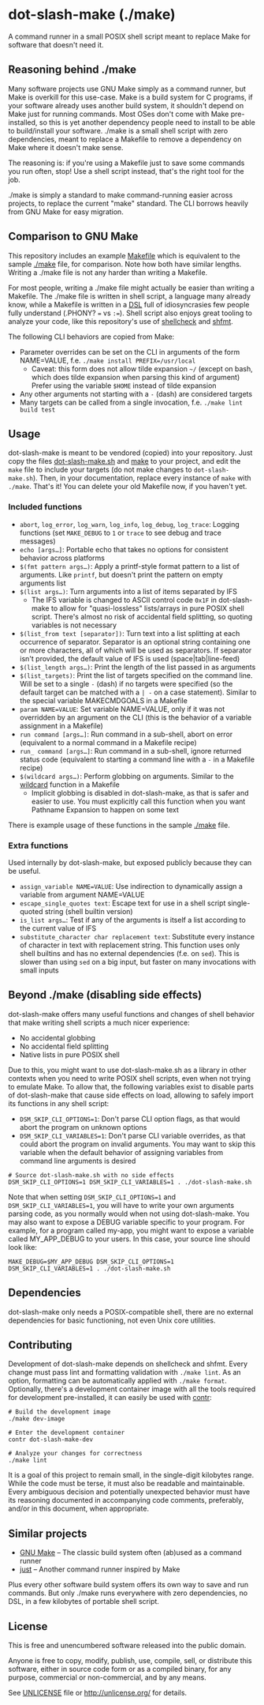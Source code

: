 # dot-slash-make (./make)

A command runner in a small POSIX shell script meant to replace Make for software that doesn't need it.

## Reasoning behind ./make

Many software projects use GNU Make simply as a command runner, but Make is overkill for this use-case. Make is a build system for C programs, if your software already uses another build system, it shouldn't depend on Make just for running commands. Most OSes don't come with Make pre-installed, so this is yet another dependency people need to install to be able to build/install your software. ./make is a small shell script with zero dependencies, meant to replace a Makefile to remove a dependency on Make where it doesn't make sense.

The reasoning is: if you're using a Makefile just to save some commands you run often, stop! Use a shell script instead, that's the right tool for the job.

./make is simply a standard to make command-running easier across projects, to replace the current "make" standard. The CLI borrows heavily from GNU Make for easy migration.

## Comparison to GNU Make

This repository includes an example [Makefile](Makefile) which is equivalent to the sample [./make](make) file, for comparison. Note how both have similar lengths. Writing a ./make file is not any harder than writing a Makefile.

For most people, writing a ./make file might actually be easier than writing a Makefile. The ./make file is written in shell script, a language many already know, while a Makefile is written in a [DSL](https://en.wikipedia.org/wiki/Domain-specific_language) full of idiosyncrasies few people fully understand (.PHONY? `=` vs `:=`). Shell script also enjoys great tooling to analyze your code, like this repository's use of [shellcheck](https://www.shellcheck.net) and [shfmt](https://github.com/mvdan/sh).

The following CLI behaviors are copied from Make:
* Parameter overrides can be set on the CLI in arguments of the form NAME=VALUE, f.e. `./make install PREFIX=/usr/local`
  * Caveat: this form does not allow tilde expansion `~/` (except on bash, which does tilde expansion when parsing this kind of argument)  
  Prefer using the variable `$HOME` instead of tilde expansion
* Any other arguments not starting with a `-` (dash) are considered targets
* Many targets can be called from a single invocation, f.e. `./make lint build test`

## Usage

dot-slash-make is meant to be vendored (copied) into your repository. Just copy the files [dot-slash-make.sh](dot-slash-make.sh) and [make](make) to your project, and edit the `make` file to include your targets (do not make changes to `dot-slash-make.sh`). Then, in your documentation, replace every instance of `make` with `./make`. That's it! You can delete your old Makefile now, if you haven't yet.

### Included functions

* `abort`, `log_error`, `log_warn`, `log_info`, `log_debug`, `log_trace`: Logging functions (set `MAKE_DEBUG` to `1` or `trace` to see debug and trace messages)
* `echo [args…]`: Portable echo that takes no options for consistent behavior across platforms
* `$(fmt pattern args…)`: Apply a printf-style format pattern to a list of arguments. Like `printf`, but doesn't print the pattern on empty arguments list
* `$(list args…)`: Turn arguments into a list of items separated by IFS
  * The IFS variable is changed to ASCII control code `0x1F` in dot-slash-make to allow for "quasi-lossless" lists/arrays in pure POSIX shell script. There's almost no risk of accidental field splitting, so quoting variables is not necessary
* `$(list_from text [separator])`: Turn text into a list splitting at each occurrence of separator. Separator is an optional string containing one or more characters, all of which will be used as separators. If separator isn't provided, the default value of IFS is used (space|tab|line-feed)
* `$(list_length args…)`: Print the length of the list passed in as arguments
* `$(list_targets)`: Print the list of targets specified on the command line. Will be set to a single `-` (dash) if no targets were specified (so the default target can be matched with a `| -` on a case statement). Similar to the special variable MAKECMDGOALS in a Makefile
* `param NAME=VALUE`: Set variable NAME=VALUE, only if it was not overridden by an argument on the CLI (this is the behavior of a variable assignment in a Makefile)
* `run command [args…]`: Run command in a sub-shell, abort on error (equivalent to a normal command in a Makefile recipe)
* `run_ command [args…]`: Run command in a sub-shell, ignore returned status code (equivalent to starting a command line with a `-` in a Makefile recipe)
* `$(wildcard args…)`: Perform globbing on arguments. Similar to the [wildcard](https://www.gnu.org/software/make/manual/make.html#Wildcard-Function) function in a Makefile
  * Implicit globbing is disabled in dot-slash-make, as that is safer and easier to use. You must explicitly call this function when you want Pathname Expansion to happen on some text

There is example usage of these functions in the sample [./make](make) file.

### Extra functions

Used internally by dot-slash-make, but exposed publicly because they can be useful.

* `assign_variable NAME=VALUE`: Use indirection to dynamically assign a variable from argument NAME=VALUE
* `escape_single_quotes text`: Escape text for use in a shell script single-quoted string (shell builtin version)
* `is_list args…`: Test if any of the arguments is itself a list according to the current value of IFS
* `substitute_character char replacement text`: Substitute every instance of character in text with replacement string. This function uses only shell builtins and has no external dependencies (f.e. on `sed`). This is slower than using `sed` on a big input, but faster on many invocations with small inputs

## Beyond ./make (disabling side effects)

dot-slash-make offers many useful functions and changes of shell behavior that make writing shell scripts a much nicer experience:

* No accidental globbing
* No accidental field splitting
* Native lists in pure POSIX shell

Due to this, you might want to use dot-slash-make.sh as a library in other contexts when you need to write POSIX shell scripts, even when not trying to emulate Make. To allow that, the following variables exist to disable parts of dot-slash-make that cause side effects on load, allowing to safely import its functions in any shell script:

* `DSM_SKIP_CLI_OPTIONS=1`: Don't parse CLI option flags, as that would abort the program on unknown options
* `DSM_SKIP_CLI_VARIABLES=1`: Don't parse CLI variable overrides, as that could abort the program on invalid arguments. You may want to skip this variable when the default behavior of assigning variables from command line arguments is desired

```shell
# Source dot-slash-make.sh with no side effects
DSM_SKIP_CLI_OPTIONS=1 DSM_SKIP_CLI_VARIABLES=1 . ./dot-slash-make.sh
```

Note that when setting `DSM_SKIP_CLI_OPTIONS=1` and `DSM_SKIP_CLI_VARIABLES=1`, you will have to write your own arguments parsing code, as you normally would when not using dot-slash-make. You may also want to expose a DEBUG variable specific to your program. For example, for a program called my-app, you might want to expose a variable called MY_APP_DEBUG to your users. In this case, your source line should look like:

```shell
MAKE_DEBUG=$MY_APP_DEBUG DSM_SKIP_CLI_OPTIONS=1 DSM_SKIP_CLI_VARIABLES=1 . ./dot-slash-make.sh
```

## Dependencies

dot-slash-make only needs a POSIX-compatible shell, there are no external dependencies for basic functioning, not even Unix core utilities.

## Contributing

Development of dot-slash-make depends on shellcheck and shfmt. Every change must pass lint and formatting validation with `./make lint`. As an option, formatting can be automatically applied with `./make format`. Optionally, there's a development container image with all the tools required for development pre-installed, it can easily be used with [contr](https://codeberg.org/contr/contr):

```shell
# Build the development image
./make dev-image

# Enter the development container
contr dot-slash-make-dev

# Analyze your changes for correctness
./make lint
```

It is a goal of this project to remain small, in the single-digit kilobytes range. While the code must be terse, it must also be readable and maintainable. Every ambiguous decision and potentially unexpected behavior must have its reasoning documented in accompanying code comments, preferably, and/or in this document, when appropriate.

## Similar projects

* [GNU Make](https://www.gnu.org/software/make/) – The classic build system often (ab)used as a command runner
* [just](https://github.com/casey/just) – Another command runner inspired by Make

Plus every other software build system offers its own way to save and run commands. But only ./make runs everywhere with zero dependencies, no DSL, in a few kilobytes of portable shell script.

## License

This is free and unencumbered software released into the public domain.

Anyone is free to copy, modify, publish, use, compile, sell, or
distribute this software, either in source code form or as a compiled
binary, for any purpose, commercial or non-commercial, and by any
means.

See [UNLICENSE](UNLICENSE) file or http://unlicense.org/ for details.
